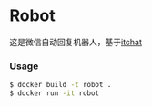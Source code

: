 # Robot
这是微信自动回复机器人，基于[itchat](http://itchat.readthedocs.io/zh/latest/#_3)

### Usage

``` bash
$ docker build -t robot .
$ docker run -it robot
```
